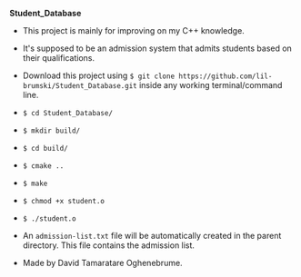 **Student_Database**

* This project is mainly for improving on my C++ knowledge. 

* It's supposed to be an admission system that admits students based on their qualifications.

* Download this project using `$ git clone https://github.com/lil-brumski/Student_Database.git` inside any working terminal/command line.

* `$ cd Student_Database/`

* `$ mkdir build/`

* `$ cd build/`

* `$ cmake ..`

* `$ make`

* `$ chmod +x student.o`

* `$ ./student.o`

* An `admission-list.txt` file will be automatically created in the parent directory. This file contains the admission list.

* Made by David Tamaratare Oghenebrume.